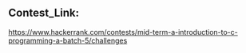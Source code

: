 ## Contest_Link:

https://www.hackerrank.com/contests/mid-term-a-introduction-to-c-programming-a-batch-5/challenges

